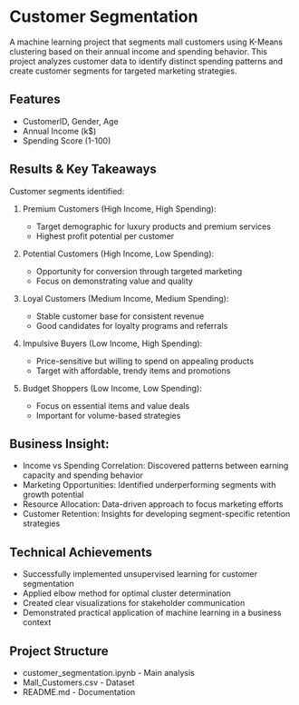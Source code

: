 # Customer Segmentation

A machine learning project that segments mall customers using K-Means clustering based on their annual income and spending behavior. This project analyzes customer data to identify distinct spending patterns and create customer segments for targeted marketing strategies.

## Features
- CustomerID, Gender, Age
- Annual Income (k$)
- Spending Score (1-100)
  
## Results & Key Takeaways
Customer segments identified:
  1. Premium Customers (High Income, High Spending):
     - Target demographic for luxury products and premium services
     - Highest profit potential per customer
       
  2. Potential Customers (High Income, Low Spending):
     - Opportunity for conversion through targeted marketing
     - Focus on demonstrating value and quality
       
  3. Loyal Customers (Medium Income, Medium Spending):
     - Stable customer base for consistent revenue
     - Good candidates for loyalty programs and referrals
     
  4. Impulsive Buyers (Low Income, High Spending):
     - Price-sensitive but willing to spend on appealing products
     - Target with affordable, trendy items and promotions
     
  5. Budget Shoppers (Low Income, Low Spending):
     - Focus on essential items and value deals
     - Important for volume-based strategies
    
## Business Insight:
- Income vs Spending Correlation: Discovered patterns between earning capacity and spending behavior
- Marketing Opportunities: Identified underperforming segments with growth potential
- Resource Allocation: Data-driven approach to focus marketing efforts
- Customer Retention: Insights for developing segment-specific retention strategies

## Technical Achievements
- Successfully implemented unsupervised learning for customer segmentation
- Applied elbow method for optimal cluster determination
- Created clear visualizations for stakeholder communication
- Demonstrated practical application of machine learning in a business context

## Project Structure
- customer_segmentation.ipynb - Main analysis
- Mall_Customers.csv - Dataset
- README.md - Documentation




